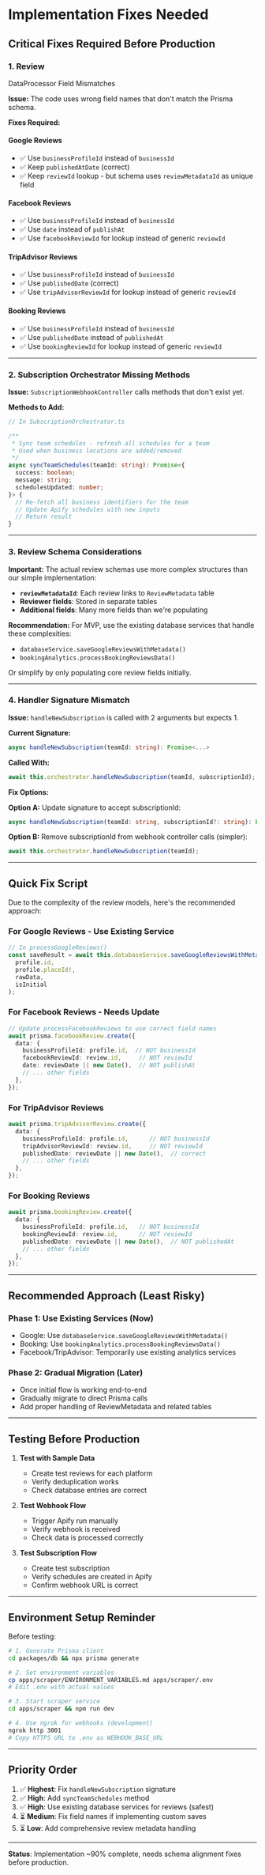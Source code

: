 # Implementation Fixes Needed

## Critical Fixes Required Before Production

### 1. Review

DataProcessor Field Mismatches

**Issue:** The code uses wrong field names that don't match the Prisma schema.

**Fixes Required:**

#### Google Reviews
- ✅ Use `businessProfileId` instead of `businessId`
- ✅ Keep `publishedAtDate` (correct)
- ✅ Keep `reviewId` lookup - but schema uses `reviewMetadataId` as unique field

#### Facebook Reviews  
- ✅ Use `businessProfileId` instead of `businessId`
- ✅ Use `date` instead of `publishAt`
- ✅ Use `facebookReviewId` for lookup instead of generic `reviewId`

#### TripAdvisor Reviews
- ✅ Use `businessProfileId` instead of `businessId`
- ✅ Use `publishedDate` (correct)
- ✅ Use `tripAdvisorReviewId` for lookup instead of generic `reviewId`

#### Booking Reviews
- ✅ Use `businessProfileId` instead of `businessId`
- ✅ Use `publishedDate` instead of `publishedAt`
- ✅ Use `bookingReviewId` for lookup instead of generic `reviewId`

---

### 2. Subscription Orchestrator Missing Methods

**Issue:** `SubscriptionWebhookController` calls methods that don't exist yet.

**Methods to Add:**

```typescript
// In SubscriptionOrchestrator.ts

/**
 * Sync team schedules - refresh all schedules for a team
 * Used when business locations are added/removed
 */
async syncTeamSchedules(teamId: string): Promise<{
  success: boolean;
  message: string;
  schedulesUpdated: number;
}> {
  // Re-fetch all business identifiers for the team
  // Update Apify schedules with new inputs
  // Return result
}
```

---

### 3. Review Schema Considerations

**Important:** The actual review schemas use more complex structures than our simple implementation:

- **`reviewMetadataId`**: Each review links to `ReviewMetadata` table
- **Reviewer fields**: Stored in separate tables  
- **Additional fields**: Many more fields than we're populating

**Recommendation:** For MVP, use the existing database services that handle these complexities:
- `databaseService.saveGoogleReviewsWithMetadata()`
- `bookingAnalytics.processBookingReviewsData()`

Or simplify by only populating core review fields initially.

---

### 4. Handler Signature Mismatch

**Issue:** `handleNewSubscription` is called with 2 arguments but expects 1.

**Current Signature:**
```typescript
async handleNewSubscription(teamId: string): Promise<...>
```

**Called With:**
```typescript
await this.orchestrator.handleNewSubscription(teamId, subscriptionId);
```

**Fix Options:**

**Option A:** Update signature to accept subscriptionId:
```typescript
async handleNewSubscription(teamId: string, subscriptionId?: string): Promise<...>
```

**Option B:** Remove subscriptionId from webhook controller calls (simpler):
```typescript
await this.orchestrator.handleNewSubscription(teamId);
```

---

## Quick Fix Script

Due to the complexity of the review models, here's the recommended approach:

### For Google Reviews - Use Existing Service
```typescript
// In processGoogleReviews()
const saveResult = await this.databaseService.saveGoogleReviewsWithMetadata(
  profile.id,
  profile.placeId!,
  rawData,
  isInitial
);
```

### For Facebook Reviews - Needs Update
```typescript
// Update processFacebookReviews to use correct field names
await prisma.facebookReview.create({
  data: {
    businessProfileId: profile.id,  // NOT businessId
    facebookReviewId: review.id,     // NOT reviewId
    date: reviewDate || new Date(),  // NOT publishAt
    // ... other fields
  },
});
```

### For TripAdvisor Reviews
```typescript
await prisma.tripAdvisorReview.create({
  data: {
    businessProfileId: profile.id,      // NOT businessId
    tripAdvisorReviewId: review.id,     // NOT reviewId
    publishedDate: reviewDate || new Date(),  // correct
    // ... other fields
  },
});
```

### For Booking Reviews
```typescript
await prisma.bookingReview.create({
  data: {
    businessProfileId: profile.id,   // NOT businessId
    bookingReviewId: review.id,      // NOT reviewId
    publishedDate: reviewDate || new Date(),  // NOT publishedAt
    // ... other fields
  },
});
```

---

## Recommended Approach (Least Risky)

### Phase 1: Use Existing Services (Now)
- Google: Use `databaseService.saveGoogleReviewsWithMetadata()`
- Booking: Use `bookingAnalytics.processBookingReviewsData()`
- Facebook/TripAdvisor: Temporarily use existing analytics services

### Phase 2: Gradual Migration (Later)
- Once initial flow is working end-to-end
- Gradually migrate to direct Prisma calls
- Add proper handling of ReviewMetadata and related tables

---

## Testing Before Production

1. **Test with Sample Data**
   - Create test reviews for each platform
   - Verify deduplication works
   - Check database entries are correct

2. **Test Webhook Flow**
   - Trigger Apify run manually
   - Verify webhook is received
   - Check data is processed correctly

3. **Test Subscription Flow**
   - Create test subscription
   - Verify schedules are created in Apify
   - Confirm webhook URL is correct

---

## Environment Setup Reminder

Before testing:

```bash
# 1. Generate Prisma client
cd packages/db && npx prisma generate

# 2. Set environment variables
cp apps/scraper/ENVIRONMENT_VARIABLES.md apps/scraper/.env
# Edit .env with actual values

# 3. Start scraper service
cd apps/scraper && npm run dev

# 4. Use ngrok for webhooks (development)
ngrok http 3001
# Copy HTTPS URL to .env as WEBHOOK_BASE_URL
```

---

## Priority Order

1. ✅ **Highest**: Fix `handleNewSubscription` signature
2. ✅ **High**: Add `syncTeamSchedules` method
3. ✅ **High**: Use existing database services for reviews (safest)
4. ⏳ **Medium**: Fix field names if implementing custom saves
5. ⏳ **Low**: Add comprehensive review metadata handling

---

**Status**: Implementation ~90% complete, needs schema alignment fixes before production.

